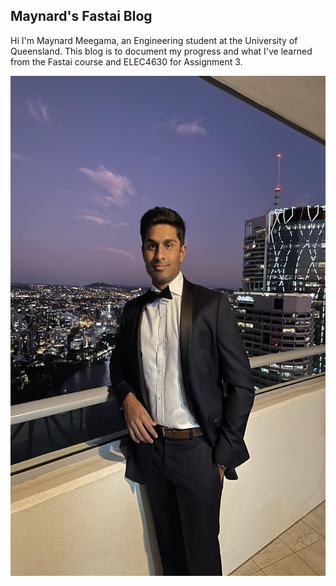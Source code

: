 ## Maynard's Fastai Blog

Hi I'm Maynard Meegama, an Engineering student at the University of Queensland. This blog is to document my progress and what I've learned from the Fastai course and ELEC4630 for Assignment 3.



<img src="images/Maynard.jpg" alt="Image of Maynard" width="600" height="800">


